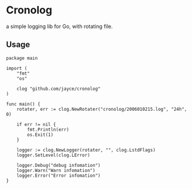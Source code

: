 Cronolog
========

a simple logging lib for Go, with rotating file.

Usage
-----

```
package main

import (
	"fmt"
	"os"

	clog "github.com/jayce/cronolog"
)

func main() {
	rotater, err := clog.NewRotater("cronolog/2006010215.log", "24h", 0)

	if err != nil {
		fmt.Println(err)
		os.Exit(1)
	}

	logger := clog.NewLogger(rotater, "", clog.LstdFlags)
	logger.SetLevel(clog.LError)

	logger.Debug("debug infomation")
	logger.Warn("Warn infomation")
	logger.Error("Error infomation")
}
```